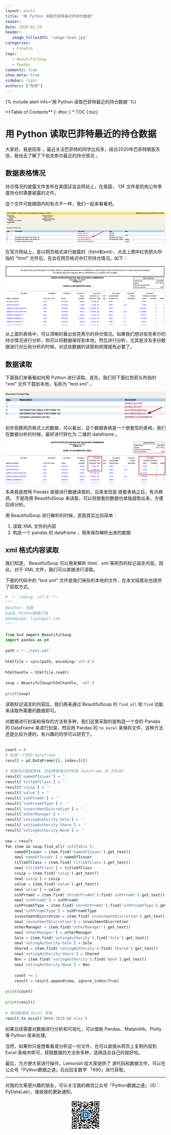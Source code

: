 ```yaml
---
layout: posts
title: "用 Python 读取巴菲特最近的持仓数据"
teaser:
date: 2020-02-29
header:
   image_fullwidth: "image-head.jpg"
categories:
   - Finance
tags:    
   - BeautifulSoup
   - Pandas    
comments: true
show_meta: true
sidebar: right
authors: ["阳哥"]
---
```


{% include alert info='用 Python 读取巴菲特最近的持仓数据' %}

<div class="panel radius" markdown="1">
**Table of Contents**
{: #toc }
*  TOC
{:toc}
</div>

# 用 Python 读取巴菲特最近的持仓数据

大家好，我是阳哥 ，最近关注巴菲特的同学比较多，结合2020年巴菲特致股东信，我也去了解了下伯克希尔最近的持仓情况 。

## 数据表格情况

持仓情况的披露文件发布在美国证监会网站上，在美国， 13F 文件是机构公布季度持仓时需要披露的文件。

这个文件可能跟国内的有点不一样，我们一起来看看吧。

![下载页面](/images/posts/20200229-py-Buffett/1.png)

在官方网站上，是以网页格式进行披露的（html和xml），点击上图中红色箭头所指的 “html” 文件后，在会在网页格式中打开持仓情况。如下：

![网页情况](/images/posts/20200229-py-Buffett/2.png)

从上面的表格中，可以清晰的看出伯克希尔的持仓情况。如果我们想对伯克希尔的持仓情况进行分析，则可以将数据保存到本地，然后进行分析，尤其是涉及多份数据进行对比和分析的时候，对这些数据的读取和梳理就有必要了。

## 数据读取

下面我们来看看如何用 Python 进行读取。首先，我们将下面红色箭头所指的 “xml” 文件下载到本地，名称为 “test.xml” 。

![本地文件](/images/posts/20200229-py-Buffett/3.png)

初步观察网页格式上的数据，可以看出，这个数据表格是一个嵌套型的表格，我们在数据分析的时候，最好进行转化为 二维的 dataframe 。

![数据格式](/images/posts/20200229-py-Buffett/4.png)

本来我是想用 Pandas 直接进行数据读取的，后来发现是 嵌套表格之后，有点麻烦。 于是改用 BeautifulSoup 来读取，可以将嵌套的数据也单独提取出来，方便后续分析。

用 BeautifulSoup 进行解析的时候，思路其实比较简单：

1. 读取 XML 文件的内容
2. 构造一个 pandas 的 dataframe ，用来保存解析出来的数据

## xml 格式内容读取

我们知道， BeautifulSoup 可以用来解析 html、xml 等网页的标记语言内容。因此，对于 XML 文件，我们可以直接进行读取。

下面的代码中的 “test.xml” 文件是我们保存的本地的文件，在本文结尾处也提供了获取方式。

```python
# -*- coding: utf-8 -*-
"""
@Author: 阳哥
@出品：Python数据之道
@Homepage: liyangbit.com
"""

from bs4 import BeautifulSoup
import pandas as pd

path = r'./test.xml'

htmlfile = open(path, encoding='utf-8')

htmlhandle = htmlfile.read()

soup = BeautifulSoup(htmlhandle, 'xml')

print(soup)
```

读取标记语言的内容后，我们再来通过 BeautifulSoup 的 `find_all` 和 `find` 功能来读取所需要的数据即可。

对数据进行封装和保存的方法有多种，我们这里采取的是构造一个空的 Pandas 的 DataFrame 来进行封装，然后用 Pandas 的 `to_excel` 来保存文件，这种方法还是比较方便的，有兴趣的同学可以研究下。

```python

count = 0
# 构造一个空的 dataframe
result = pd.DataFrame({}, index=[0])

# 根据持仓数据表格，添加需要保存的字段（dataframe 的 列名称)
result['nameOfIssuer'] = ''
result['titleOfClass'] = ''
result['cusip'] = ''
result['value'] = ''
result['sshPrnamt'] = ''
result['sshPrnamtType'] = ''
result['investmentDiscretion'] = ''
result['otherManager'] = ''
result['votingAuthority-Sole'] = ''
result['votingAuthority-Share'] = ''
result['votingAuthority-None'] = ''

new = result
for item in soup.find_all('infoTable'):
    nameOfIssuer = item.find('nameOfIssuer').get_text()
    new['nameOfIssuer'] = nameOfIssuer
    titleOfClass = item.find('titleOfClass').get_text()
    new['titleOfClass'] = titleOfClass
    cusip = item.find('cusip').get_text()
    new['cusip'] = cusip
    value = item.find('value').get_text()
    new['value'] = value
    sshPrnamt = item.find('shrsOrPrnAmt').find('sshPrnamt').get_text()
    new['sshPrnamt'] = sshPrnamt
    sshPrnamtType = item.find('shrsOrPrnAmt').find('sshPrnamtType').get_text()
    new['sshPrnamtType'] = sshPrnamtType
    investmentDiscretion = item.find('investmentDiscretion').get_text()
    new['investmentDiscretion'] = investmentDiscretion
    otherManager = item.find('otherManager').get_text()
    new['otherManager'] = otherManager
    Sole = item.find('votingAuthority').find('Sole').get_text()
    new['votingAuthority-Sole'] = Sole
    Shared = item.find('votingAuthority').find('Shared').get_text()
    new['votingAuthority-Share'] = Shared
    Non = item.find('votingAuthority').find('None').get_text()
    new['votingAuthority-None'] = Non

    count += 1
    result = result.append(new, ignore_index=True)

print(count)

print(result)

# 保存数据到 Excel 表格
result.to_excel('BRKA-2019-Q4.xlsx')
```

如果后续需要对数据进行分析和可视化，可以借助 Pandas、Matplotlib、Plotly 等 Python 库来处理。

当然，如果你只是想看看或分析这一份文件，也可以直接从网页上复制内容到 Excel 表格中即可，获取数据的方法有多种，选择适合自己的就好哈。

最后，为方便大家进行操作，Lemonbit 给大家提供了 源代码和数据文件，可以在公众号「Python数据之道」后台回复数字 「690」进行获取。

---

对我的文章感兴趣的朋友，可以关注我的微信公众号「Python数据之道」（ID：PyDataLab），接收我的更新通知。

<div align="center">
    <img src="/images/qrcode.jpg" width="20%">
</div>
